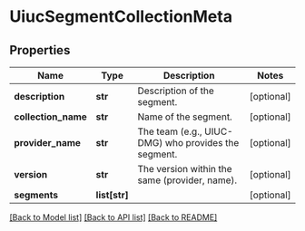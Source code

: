 # UiucSegmentCollectionMeta

## Properties
Name | Type | Description | Notes
------------ | ------------- | ------------- | -------------
**description** | **str** | Description of the segment. | [optional] 
**collection_name** | **str** | Name of the segment. | [optional] 
**provider_name** | **str** | The team (e.g., UIUC-DMG) who provides the segment. | [optional] 
**version** | **str** | The version within the same (provider, name). | [optional] 
**segments** | **list[str]** |  | [optional] 

[[Back to Model list]](../README.md#documentation-for-models) [[Back to API list]](../README.md#documentation-for-api-endpoints) [[Back to README]](../README.md)

